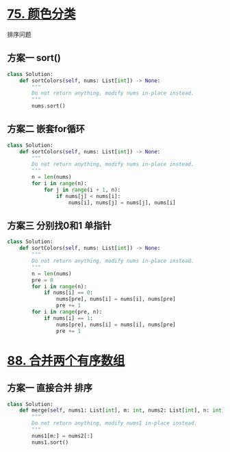 # [75. 颜色分类](https://leetcode.cn/problems/sort-colors/description/)
排序问题
## 方案一 sort()
```python
class Solution:
    def sortColors(self, nums: List[int]) -> None:
        """
        Do not return anything, modify nums in-place instead.
        """
        nums.sort()
```
## 方案二 嵌套for循环
```python
class Solution:
    def sortColors(self, nums: List[int]) -> None:
        """
        Do not return anything, modify nums in-place instead.
        """
        n = len(nums)
        for i in range(n):
            for j in range(i + 1, n):
                if nums[j] < nums[i]:
                    nums[i], nums[j] = nums[j], nums[i]
```
## 方案三 分别找0和1 单指针
```python
class Solution:
    def sortColors(self, nums: List[int]) -> None:
        """
        Do not return anything, modify nums in-place instead.
        """
        n = len(nums)
        pre = 0
        for i in range(n):
            if nums[i] == 0:
                nums[pre], nums[i] = nums[i], nums[pre]
                pre += 1
        for i in range(pre, n):
            if nums[i] == 1:
                nums[pre], nums[i] = nums[i], nums[pre]
                pre += 1
```
# [88. 合并两个有序数组](https://leetcode.cn/problems/merge-sorted-array/description/)
## 方案一 直接合并 排序
```python
class Solution:
    def merge(self, nums1: List[int], m: int, nums2: List[int], n: int) -> None:
        """
        Do not return anything, modify nums1 in-place instead.
        """
        nums1[m:] = nums2[:]
        nums1.sort()
```